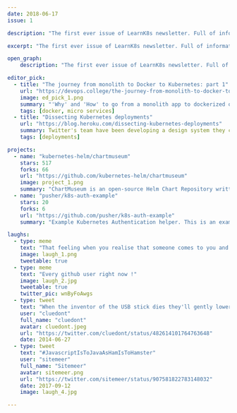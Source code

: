 ```yaml
---
date: 2018-06-17
issue: 1

description: "The first ever issue of LearnK8s newsletter. Full of informative, educational and even funny stuff."

excerpt: "The first ever issue of LearnK8s newsletter. Full of informative, educational and even funny stuff."

open_graph:
    description: "The first ever issue of LearnK8s newsletter. Full of informative, educational and even funny stuff."

editor_pick:
  - title: "The journey from monolith to Docker to Kubernetes: part 1"
    url: "https://devops.college/the-journey-from-monolith-to-docker-to-kubernetes-part-1-f5dbd730f620"
    image: ed_pick_1.png
    summary: "'Why' and 'How' to go from a monolith app to dockerized one and eventually to run our app on a kubernetes cluster. In part one, the author discusses the benefits and the abilities of Docker and the app's code architecture."
    tags: [docker, micro services]
  - title: "Dissecting Kubernetes deployments"
    url: "https://blog.heroku.com/dissecting-kubernetes-deployments"
    summary: Twitter's team have been developing a design system they call Horizon. Ashlie Ford tracks its journey, from humble beginnings as a hack-day project.
    tags: [deployments]

projects:
  - name: "kubernetes-helm/chartmuseum"
    stars: 517
    forks: 66
    url: "https://github.com/kubernetes-helm/chartmuseum"
    image: project_1.png
    summary: "ChartMuseum is an open-source Helm Chart Repository written in Go (GoLang), with support for cloud storage backends, including Google Cloud Storage, Amazon S3, and Microsoft Azure Blob Storage."
  - name: "pusher/k8s-auth-example"
    stars: 20
    forks: 6
    url: "https://github.com/pusher/k8s-auth-example"
    summary: "Example Kubernetes Authentication helper. This is an example of how to connect to an OIDC provider and authenticate users before configuring their kubeconfig."

laughs:
  - type: meme
    text: "That feeling when you realise that someone comes to you and you realize that they just reinvented Helm"
    image: laugh_1.png
    tweetable: true
  - type: meme
    text: "Every github user right now !"
    image: laugh_2.jpg
    tweetable: true
    twitter_pic: wnByFoAwgs
  - type: tweet
    text: "When the inventor of the USB stick dies they'll gently lower the coffin, then pull it back up, turn it the other way, then lower it again."
    user: "cluedont"
    full_name: "cluedont"
    avatar: cluedont.jpeg
    url: "https://twitter.com/cluedont/status/482614101764763648"
    date: 2014-06-27
  - type: tweet
    text: "#JavascriptIsToJavaAsHamIsToHamster"
    user: "sitemeer"
    full_name: "Sitemeer"
    avatar: sitemeer.png
    url: "https://twitter.com/sitemeer/status/907581822783148032"
    date: 2017-09-12
    image: laugh_4.jpg

---
```



